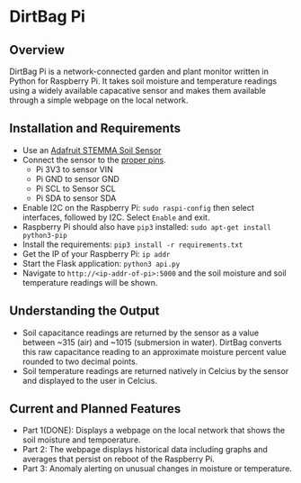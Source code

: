 # DirtBag Pi

## Overview
DirtBag Pi is a network-connected garden and plant monitor written in Python for Raspberry Pi. It takes soil moisture and temperature readings using a widely available capacative sensor and makes them available through a simple webpage on the local network.

## Installation and Requirements
* Use an [Adafruit STEMMA Soil Sensor](https://learn.adafruit.com/adafruit-stemma-soil-sensor-i2c-capacitive-moisture-sensor/python-circuitpython-test)
* Connect the sensor to the [proper pins](https://learn.adafruit.com/adafruit-stemma-soil-sensor-i2c-capacitive-moisture-sensor/python-circuitpython-test).
    * Pi 3V3 to sensor VIN
    * Pi GND to sensor GND
    * Pi SCL to Sensor SCL
    * Pi SDA to sensor SDA
* Enable I2C on the Raspberry Pi: `sudo raspi-config` then select interfaces, followed by I2C. Select `Enable` and exit.
* Raspberry Pi should also have `pip3` installed: `sudo apt-get install python3-pip`
* Install the requirements: `pip3 install -r requirements.txt`
* Get the IP of your Raspberry Pi: `ip addr`
* Start the Flask application: `python3 api.py`
* Navigate to `http://<ip-addr-of-pi>:5000` and the soil moisture and soil temperature readings will be shown.

## Understanding the Output
* Soil capacitance readings are returned by the sensor as a value between ~315 (air) and ~1015 (submersion in water). DirtBag converts this raw capacitance reading to an approximate moisture percent value rounded to two decimal points. 
* Soil temperature readings are returned natively in Celcius by the sensor and displayed to the user in Celcius.

## Current and Planned Features
* Part 1(DONE): Displays a webpage on the local network that shows the soil moisture and tempoerature.
* Part 2: The webpage displays historical data including graphs and averages that persist on reboot of the Raspberry Pi.
* Part 3: Anomaly alerting on unusual changes in moisture or temperature.
